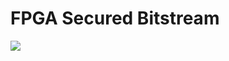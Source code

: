 # FPGA Secured Bitstream

<p>
  <img src="./docs/figures/OpenFPGA_Secure_Bitstream(1).svg" class="center">
<p>
  

